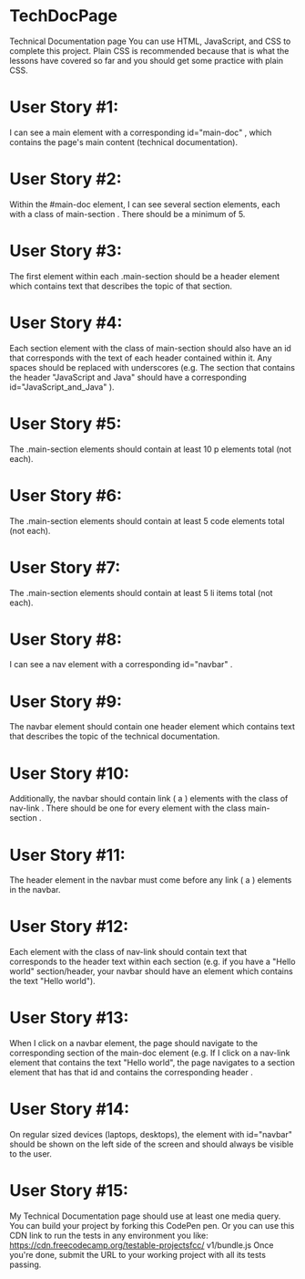 # TechDocPage
Technical Documentation page
You can use HTML, JavaScript, and CSS to complete this project. Plain
CSS is recommended because that is what the lessons have covered so
far and you should get some practice with plain CSS.

# User Story #1: 
I can see a main element with a corresponding
id="main-doc" , which contains the page's main content (technical
documentation).
# User Story #2: 
Within the #main-doc element, I can see several
section elements, each with a class of main-section . There should be
a minimum of 5.
# User Story #3: 
The first element within each .main-section should be a
header element which contains text that describes the topic of that
section.

# User Story #4: 
Each section element with the class of main-section
should also have an id that corresponds with the text of each header
contained within it. Any spaces should be replaced with underscores (e.g.
The section that contains the header "JavaScript and Java" should have a corresponding id="JavaScript_and_Java" ).

# User Story #5: 
The .main-section elements should contain at least 10
p elements total (not each).

# User Story #6: 
The .main-section elements should contain at least 5
code elements total (not each).

# User Story #7: 
The .main-section elements should contain at least 5
li items total (not each).

# User Story #8: 
I can see a nav element with a corresponding
id="navbar" .

# User Story #9: 
The navbar element should contain one header element
which contains text that describes the topic of the technical
documentation.

# User Story #10: 
Additionally, the navbar should contain link ( a ) elements
with the class of nav-link . There should be one for every element with
the class main-section .

# User Story #11: 
The header element in the navbar must come before
any link ( a ) elements in the navbar.

# User Story #12: 
Each element with the class of nav-link should contain
text that corresponds to the header text within each section (e.g. if you
have a "Hello world" section/header, your navbar should have an element
which contains the text "Hello world").

# User Story #13: 
When I click on a navbar element, the page should
navigate to the corresponding section of the main-doc element (e.g. If I
click on a nav-link element that contains the text "Hello world", the page
navigates to a section element that has that id and contains the
corresponding header .

# User Story #14: 
On regular sized devices (laptops, desktops), 
the element with id="navbar" should be shown on the left side of the screen
and should always be visible to the user.

# User Story #15: 
My Technical Documentation page should use at least
one media query.
You can build your project by forking this CodePen pen. Or you can use
this CDN link to run the tests in any environment you like:
https://cdn.freecodecamp.org/testable-projectsfcc/
v1/bundle.js
Once you're done, submit the URL to your working project with all its tests
passing.
